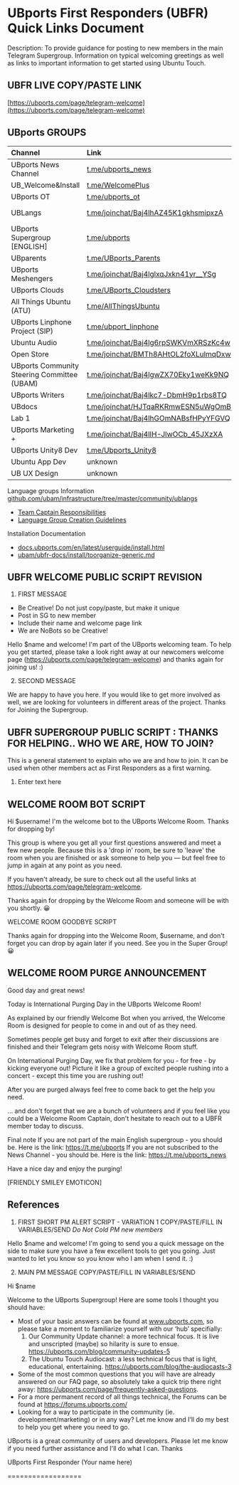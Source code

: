 # UBports First Responders (UBFR) Quick Links Document

Description: To provide guidance for posting to new members in the main Telegram Supergroup.  Information on typical welcoming greetings as well as links to important information to get started using Ubuntu Touch.

## UBFR LIVE COPY/PASTE LINK

[https://ubports.com/page/telegram-welcome](https://ubports.com/page/telegram-welcome)

## UBports GROUPS

| Channel      | Link     | Telegram Link  |
| :------------- | :------------- |:------------- |
|UBports News Channel       | [t.me/ubports_news](https://t.me/ubports_news)       |@UBports_News      |
|UB_Welcome&Install|[t.me/WelcomePlus](https://t.me/WelcomePlus)|@WelcomePlus|
|UBports OT|[t.me/ubports_ot](https://t.me/ubports_ot)|@UBports_OT|
|UBLangs |[t.me/joinchat/Baj4lhAZ45K1gkhsmipxzA](https://t.me/joinchat/Baj4lhAZ45K1gkhsmipxzA)|Team Captains only, no @|
|UBports Supergroup [ENGLISH]|[t.me/ubports](https://t.me/ubports)|@UBports|
|UBparents|[t.me/UBports_Parents](https://t.me/UBports_Parents)|@UBports_Parents|
|UBports Meshengers|[t.me/joinchat/Baj4lglxqJxkn41yr__YSg](https://t.me/joinchat/Baj4lglxqJxkn41yr__YSg)| no @|
|UBports Clouds|[t.me/UBports_Cloudsters](https://t.me/UBports_Cloudsters)|@UBports_Cloudsters|
|All Things Ubuntu (ATU)|[t.me/AllThingsUbuntu](https://t.me/AllThingsUbuntu)|@AllThingsUbuntu|
|UBports Linphone Project (SIP)|[t.me/ubport_linphone](https://t.me/ubport_linphone)|@ubport_linphone|
|Ubuntu Audio|[t.me/joinchat/Baj4lg6rpSWKVmXRSzKc4w](https://t.me/joinchat/Baj4lg6rpSWKVmXRSzKc4w)| no @|
|Open Store|[t.me/joinchat/BMTh8AHtOL2foXLulmqDxw](https://telegram.me/joinchat/BMTh8AHtOL2foXLulmqDxw)|no @|
|UBports Community Steering Committee (UBAM)|[t.me/joinchat/Baj4lgwZX70Eky1weKk9NQ](https://t.me/joinchat/Baj4lgwZX70Eky1weKk9NQ)|no @|
|UBports Writers|[t.me/joinchat/Baj4lkc7-DbmH9p1rbs8TQ](https://t.me/joinchat/Baj4lkc7-DbmH9p1rbs8TQ)| no @|
|UBdocs|[t.me/joinchat/HJTqaRKRmwESN5uWgOmBjA](https://t.me/joinchat/HJTqaRKRmwESN5uWgOmBjA)|no @|
|Lab 1|[t.me/joinchat/Baj4lhGOmNABsfHPyYFGVQ](https://t.me/joinchat/Baj4lhGOmNABsfHPyYFGVQ)|no @|
|UBports Marketing +|[t.me/joinchat/Baj4llH-JlwOCb_45JXzXA](https://t.me/joinchat/Baj4llH-JlwOCb_45JXzXA)|no @|
|UBports Unity8 Dev|[t.me/Ubports_Unity8](https://t.me/Ubports_Unity8)|@Ubports_Unity8|
|Ubuntu App Dev| unknown| no @|
|UB UX Design| unknown| no @|


Language groups Information [github.com/ubam/infrastructure/tree/master/community/ublangs](https://github.com/ubam/infrastructure/tree/master/community/ublangs)
- [Team Captain Responsibilities](https://github.com/ubam/infrastructure/blob/master/community/ublangs/Language_Captain_Duty_List.md)
- [Language Group Creation Guidelines](https://github.com/ubam/infrastructure/blob/master/community/ublangs/Language_Group_Creation_Guidelines.md)





Installation Documentation
- [docs.ubports.com/en/latest/userguide/install.html](https://docs.ubports.com/en/latest/userguide/install.html)
- [ubam/ubfr-docs/install/toorganize-generic.md](../install/toorganize-generic.md)


## UBFR WELCOME PUBLIC SCRIPT REVISION

1. FIRST MESSAGE

- Be Creative!  Do not just copy/paste, but make it unique
- Post in SG to new member
- Include their name and welcome page link
- We are NoBots so be Creative!

Hello $name and welcome! I'm part of the UBports welcoming team. To help you get started, please take a look right away at our newcomers welcome page (https://ubports.com/page/telegram-welcome) and thanks again for joining us! :)

2. SECOND MESSAGE

We are happy to have you here. If you would like to get more involved as well, we are looking for volunteers in different areas of the project. Thanks for Joining the Supergroup.




## UBFR SUPERGROUP PUBLIC SCRIPT : THANKS FOR HELPING.. WHO WE ARE, HOW TO JOIN?

This is a general statement to explain who we are and how to join.  It can be used when other members act as First Responders as a first warning.

1. Enter text here




## WELCOME ROOM BOT SCRIPT

Hi $username! I'm the welcome bot to the UBports Welcome Room. Thanks for dropping by!

This group is where you get all your first questions answered and meet a few new people. Because this is a 'drop in' room, be sure to 'leave' the room when you are finished or ask someone to help you — but feel free to jump in again at any point as you need.

If you haven't already, be sure to check out all the useful links at https://ubports.com/page/telegram-welcome.

Thanks again for dropping by the Welcome Room and someone will be with you shortly. 😀

WELCOME ROOM GOODBYE SCRIPT

Thanks again for dropping into the Welcome Room, $username, and don't forget you can drop by again later if you need. See you in the Super Group! 😀





## WELCOME ROOM PURGE ANNOUNCEMENT

Good day and great news!

Today is International Purging Day in the UBports Welcome Room!

As explained by our friendly Welcome Bot when you arrived, the Welcome Room is designed for people to come in and out of as they need.  

Sometimes people get busy and forget to exit after their discussions are finished and their Telegram gets noisy with Welcome Room stuff.

On International Purging Day, we fix that problem for you - for free - by kicking everyone out!
Picture it like a group of excited people rushing into a concert - except this time you are rushing out!

After you are purged always feel free to come back to get the help you need.

... and don't forget that we are a bunch of volunteers and if you feel like you could be a Welcome Room Captain, don't hesitate to reach out to a UBFR member today to discuss.

Final note
If you are not part of the main English supergroup - you should be.  Here is the link: https://t.me/ubports
If you are not subscribed to the News Channel - you should be.  Here is the link:  https://t.me/ubports_news

Have a nice day and enjoy the purging!

[FRIENDLY SMILEY EMOTICON]




## References

1. FIRST SHORT PM ALERT SCRIPT - VARIATION 1 COPY/PASTE/FILL IN VARIABLES/SEND
 *Do Not Cold PM new members*

Hello $name and welcome! I'm going to send you a quick message on the side to make sure you have a few excellent tools to get you going. Just wanted to let you know so you know who I am when I send it. :)




2. MAIN PM MESSAGE
COPY/PASTE/FILL IN VARIABLES/SEND


Hi $name

Welcome to the UBports Supergroup!  Here are some tools I thought you should have:

- Most of your basic answers can be found at www.ubports.com, so please take a moment to familiarize yourself with our ‘hub’ specifially:
   1. Our Community Update channel: a more technical focus. It is live and unscripted (maybe) so hilarity is sure to ensue. https://ubports.com/blog/community-updates-5
   2. The Ubuntu Touch Audiocast: a less technical focus that is light, educational, entertaining. https://ubports.com/blog/the-audiocasts-3
- Some of the most common questions that you will have are already answered on our FAQ page, so absolutely take a quick trip there right away: https://ubports.com/page/frequently-asked-questions.
- For a more permanent record of all things technical, the Forums can be found at https://forums.ubports.com/
- Looking for a way to participate in the community (ie. development/marketing) or in any way? Let me know and I’ll do my best to help you get where you need to go.

UBports is a great community of users and developers.  Please let me know if you need further assistance and I'll do what I can.
Thanks

UBports First Responder
(Your name here)

==================

